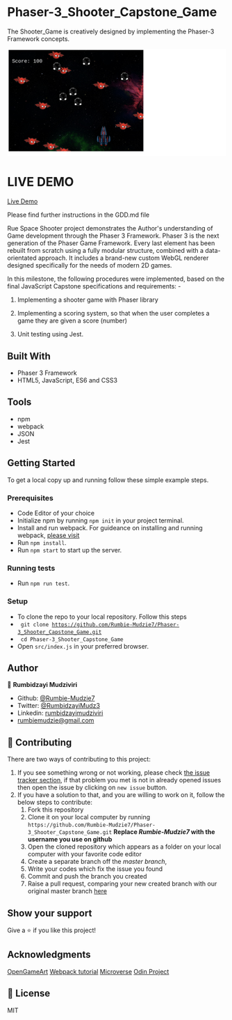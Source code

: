 # Phaser-3_Shooter_Capstone_Game
The Shooter_Game is creatively designed by implementing  the Phaser-3 Framework concepts.


![Screenshot](src/assets/images/space-shooter.png)


# LIVE DEMO 
[Live Demo](https://rue-spaceshooter.netlify.app/)

Please find further instructions in the GDD.md file

Rue Space Shooter project demonstrates the Author's understanding of Game development through the Phaser 3 Framework. Phaser 3 is the next generation of the Phaser Game Framework. Every last element has been rebuilt from scratch using a fully modular structure, combined with a data-orientated approach. It includes a brand-new custom WebGL renderer designed specifically for the needs of modern 2D games.  


In this milestone, the following procedures were implemented, based on the final JavaScript Capstone specifications and requirements: -

1. Implementing a shooter game with Phaser library

2. Implementing a scoring system, so that when the user completes a game they are given a score (number)

3. Unit testing using Jest.


## Built With

- Phaser 3 Framework
- HTML5, JavaScript, ES6 and CSS3

## Tools

- npm
- webpack
- JSON
- Jest

## Getting Started

To get a local copy up and running follow these simple example steps.

### Prerequisites

- Code Editor of your choice
- Initialize npm by running `npm init` in your project terminal.
- Install and run webpack. For guideance on installing and running webpack, [ please visit](https://actualize.teachable.com/courses/347362/lectures/5396444)
- Run `npm install`.
- Run `npm start` to start up the server.


### Running tests

- Run `npm run test`.

### Setup

- To clone the repo to your local repository. Follow this steps
- <code> git clone https://github.com/Rumbie-Mudzie7/Phaser-3_Shooter_Capstone_Game.git</code>
- <code> cd Phaser-3_Shooter_Capstone_Game</code>
- Open `src/index.js` in your preferred browser.


## Author

:bust_in_silhouette: **Rumbidzayi Mudziviri**
- Github: [@Rumbie-Mudzie7](https://github.com/Rumbie-Mudzie7)
- Twitter: [@RumbidzayiMudz3](https://twitter.com/RumbidzayiMudz3)
- Linkedin: [rumbidzayimudziviri](https://www.linkedin.com/in/rumbidzayi-mudziviri)
- rumbiemudzie@gmail.com

## :handshake: Contributing

There are two ways of contributing to this project:
1.  If you see something wrong or not working, please check [the issue tracker section](https://github.com/Rumbie-Mudzie7/Phaser-3_Shooter_Capstone_Game/issues/1), if that problem you met is not in already opened issues then open the issue by clicking on `new issue` button.
2.  If you have a solution to that, and you are willing to work on it, follow the below steps to contribute:
    1.  Fork this repository
    1.  Clone it on your local computer by running `https://github.com/Rumbie-Mudzie7/Phaser-3_Shooter_Capstone_Game.git` __Replace *Rumbie-Mudzie7* with the username you use on github__
    1.  Open the cloned repository which appears as a folder on your local computer with your favorite code editor
    1.  Create a separate branch off the *master branch*,
    1.  Write your codes which fix the issue you found
    1.  Commit and push the branch you created
    1.  Raise a pull request, comparing your new created branch with our original master branch [here](https://github.com/Rumbie-Mudzie7/Phaser-3_Shooter_Capstone_Game/pulls)



## Show your support

Give a :star:️ if you like this project!

## Acknowledgments
[OpenGameArt](https://opengameart.org/)
[Webpack tutorial](https://actualize.teachable.com/courses/347362/lectures/5396444)
[Microverse](https://www.microverse.org)
[Odin Project](https://www.notion.so/Shooter-game-203e819041c7486bb36f9e65faecba27)

## :memo: License

MIT
